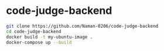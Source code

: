 # code-judge-backend

```bash
git clone https://github.com/Naman-0206/code-judge-backend
cd code-judge-backend
docker build -t my-ubuntu-image .
docker-compose up --build
```
